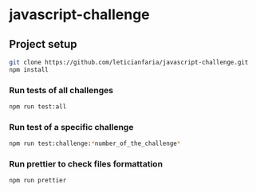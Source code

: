 # javascript-challenge

## Project setup
```bash
git clone https://github.com/leticianfaria/javascript-challenge.git
npm install
```

### Run tests of all challenges
```bash
npm run test:all
```

### Run test of a specific challenge
```bash
npm run test:challenge:*number_of_the_challenge*
```

### Run prettier to check files formattation
```bash
npm run prettier
```
